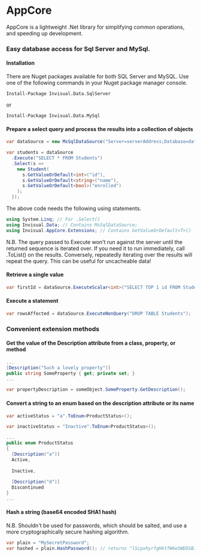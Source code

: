 # AppCore

AppCore is a lightweight .Net library for simplifying common operations, and speeding up development.

### Easy database access for Sql Server and MySql.

#### Installation
There are Nuget packages available for both SQL Server and MySQL. Use one of the following commands in your Nuget package manager console.

`Install-Package Invisual.Data.SqlServer`

or

`Install-Package Invisual.Data.MySql`

#### Prepare a select query and process the results into a collection of objects
```C#
var dataSource = new MsSqlDataSource("Server=serverAddress;Database=database;Trusted_Connection=True;");

var students = dataSource
  .Execute("SELECT * FROM Students")
  .Select(s =>
    new Student(
      s.GetValueOrDefault<int>("id"),
      s.GetValueOrDefault<string>("name"),
      s.GetValueOrDefault<bool>("enrolled")
    );
  });
```

The above code needs the following using statements.

```C#
using System.Linq; // For .Select()
using Invisual.Data; // Contains MsSqlDataSource;
using Invisual.AppCore.Extensions; // Contains GetValueOrDefault<T>()
```

N.B. The query passed to Execute won't run against the server until the returned sequence is iterated over. If you need it to run immediately, call .ToList() on the results. Conversely, repeatedly iterating over the results will repeat the query. This can be useful for uncacheable data!

#### Retrieve a single value
```C#
var firstId = dataSource.ExecuteScalar<int>("SELECT TOP 1 id FROM Students");
```

#### Execute a statement
```C#
var rowsAffected = dataSource.ExecuteNonQuery("DROP TABLE Students");
```

### Convenient extension methods

#### Get the value of the Description attribute from a class, property, or method
```C#
...
[Description("Such a lovely property")]
public string SomeProperty { get; private set; }
...

var propertyDescription = someObject.SomeProperty.GetDescription();
```

#### Convert a string to an enum based on the description attribute or its name
```C#
var activeStatus = "a".ToEnum<ProductStatus>();

var inactiveStatus = "Inactive".ToEnum<ProductStatus>();

...
public enum ProductStatus
{
  [Description("a")]
  Active,
  
  Inactive,
  
  [Description("d")]
  Discontinued
}
...
```

#### Hash a string (base64 encoded SHA1 hash)
N.B. Shouldn't be used for passwords, which should be salted, and use a more cryptographically secure hashing algorithm.
```C#
var plain = "MySecretPassword";
var hashed = plain.HashPassword(); // returns "lScpxhyrfgHktfW6e5WDDSB190s="
```

